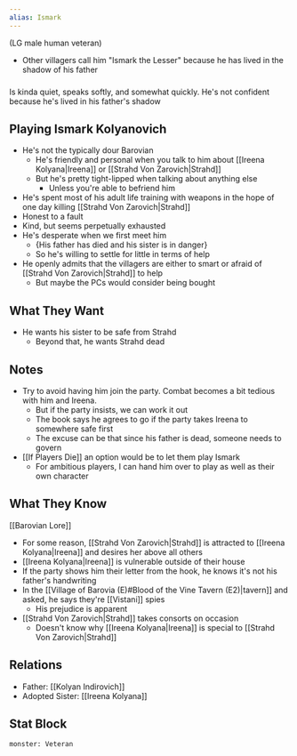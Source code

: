 ```yaml
---
alias: Ismark
---
```

(LG male human veteran)
- Other villagers call him "Ismark the Lesser" because he has lived in the shadow of his father
###
Is kinda quiet, speaks softly, and somewhat quickly. He's not confident because he's lived in his father's shadow

## Playing Ismark Kolyanovich
- He's not the typically dour Barovian
	- He's friendly and personal when you talk to him about [[Ireena Kolyana|Ireena]] or [[Strahd Von Zarovich|Strahd]]
	- But he's pretty tight-lipped when talking about anything else
		- Unless you're able to befriend him
- He's spent most of his adult life training with weapons in the hope of one day killing [[Strahd Von Zarovich|Strahd]]
- Honest to a fault
- Kind, but seems perpetually exhausted
- He's desperate when we first meet him
	- {His father has died and his sister is in danger}
	- So he's willing to settle for little in terms of help
- He openly admits that the villagers are either to smart or afraid of [[Strahd Von Zarovich|Strahd]] to help
	- But maybe the PCs would consider being bought
 

## What They Want
- He wants his sister to be safe from Strahd
	- Beyond that, he wants Strahd dead

## Notes
- Try to avoid having him join the party. Combat becomes a bit tedious with him and Ireena.
	- But if the party insists, we can work it out
	- The book says he agrees to go if the party takes Ireena to somewhere safe first
	- The excuse can be that since his father is dead, someone needs to govern
- [[If Players Die]] an option would be to let them play Ismark
	- For ambitious players, I can hand him over to play as well as their own character

## What They Know
[[Barovian Lore]]
- For some reason, [[Strahd Von Zarovich|Strahd]] is attracted to [[Ireena Kolyana|Ireena]] and desires her above all others
- [[Ireena Kolyana|Ireena]] is vulnerable outside of their house
- If the party shows him their letter from the hook, he knows it's not his father's handwriting
- In the [[Village of Barovia (E)#Blood of the Vine Tavern (E2)|tavern]] and asked, he says they're [[Vistani]] spies
	- His prejudice is apparent
- [[Strahd Von Zarovich|Strahd]] takes consorts on occasion
	- Doesn't know why [[Ireena Kolyana|Ireena]] is special to [[Strahd Von Zarovich|Strahd]]

## Relations
- Father: [[Kolyan Indirovich]]
- Adopted Sister: [[Ireena Kolyana]]

## Stat Block

```statblock
monster: Veteran
```
